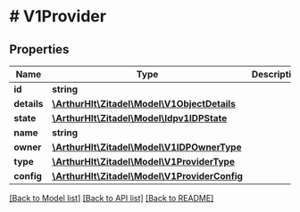 # # V1Provider

## Properties

Name | Type | Description | Notes
------------ | ------------- | ------------- | -------------
**id** | **string** |  | [optional]
**details** | [**\ArthurHlt\Zitadel\Model\V1ObjectDetails**](V1ObjectDetails.md) |  | [optional]
**state** | [**\ArthurHlt\Zitadel\Model\Idpv1IDPState**](Idpv1IDPState.md) |  | [optional]
**name** | **string** |  | [optional]
**owner** | [**\ArthurHlt\Zitadel\Model\V1IDPOwnerType**](V1IDPOwnerType.md) |  | [optional]
**type** | [**\ArthurHlt\Zitadel\Model\V1ProviderType**](V1ProviderType.md) |  | [optional]
**config** | [**\ArthurHlt\Zitadel\Model\V1ProviderConfig**](V1ProviderConfig.md) |  | [optional]

[[Back to Model list]](../../README.md#models) [[Back to API list]](../../README.md#endpoints) [[Back to README]](../../README.md)
